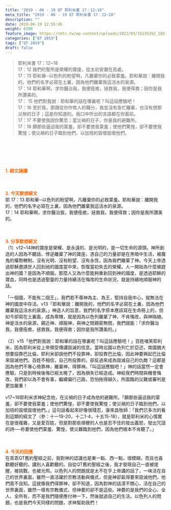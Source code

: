 ```yaml
---
title: "2019 - 06 - 19 QT 耶利米書 17：12~18"
meta_title: "2019 - 06 - 19 QT 耶利米書 17：12~18"
description: ""
date: 2019-06-19 12:55:45
weight: 6580
feature_image: https://cmtc.tw/wp-content/uploads/2022/03/15235392_10211799862337740_180693556567566654_o-1.webp
categories: ["QT 2019"]
tags: ["QT 2019"]
draft: false
---
```


<blockquote>耶利米書 17：12~18<br />
17：12 我們的聖所是榮耀的寶座，從太初安置在高處。<br />
17：13 耶和華─以色列的盼望啊，凡離棄你的必致蒙羞。耶和華說：離開我的，他們的名字必寫在土裏，因為他們離棄我這活水的泉源。<br />
17：14 耶和華啊，求你醫治我，我便痊癒，拯救我，我便得救；因你是我所讚美的。<br />
17： 15 他們對我說：耶和華的話在哪裏呢？叫這話應驗吧！<br />
17：16 至於我，那跟從你作牧人的職分，我並沒有急忙離棄，也沒有想那災殃的日子；這是你知道的。我口中所出的言語都在你面前。<br />
17：17 不要使我因你驚恐；當災禍的日子，你是我的避難所。<br />
17：18 願那些逼迫我的蒙羞，卻不要使我蒙羞；使他們驚惶，卻不要使我驚惶；使災禍的日子臨到他們，以加倍的毀壞毀壞他們。</blockquote><br />
&nbsp;<br />
<br />
&nbsp;<br />
<br />
<span style="color: #ff6600;"><strong>1. </strong><strong>經文誦讀</strong></span><br />
<br />
<span style="color: #ff6600;"><strong> </strong></span><br />
<br />
<span style="color: #ff6600;"><strong>2. 今天默想</strong><strong>經文<br />
</strong></span>耶 17：13 耶和華─以色列的盼望啊，凡離棄你的必致蒙羞。耶和華說：離開我的，他們的名字必寫在土裏，因為他們離棄我這活水的泉源。<br />
17：14 耶和華啊，求你醫治我，我便痊癒，拯救我，我便得救；因你是我所讚美的。<br />
<br />
&nbsp;<br />
<br />
<span style="color: #ff6600;"><strong>3. 分享默想經文<br />
</strong></span>（1）v12~14神的寶座是榮耀、是永遠的、是光明的，是一切生命的源頭。神所創造的人因為不聽話、悖逆離棄了神的寶座，憑自己的力量卻是在黑暗中生活，被魔鬼的權勢轄制，沒有光明、沒有盼望、沒有永恆，因為我們離棄了神。今天上帝透過耶穌邀請世人回到祂的國度當中來，恢復當初失去的榮耀。人一開始為什麼被趕出神的國？是因為不順服。那麼人又為什麼能夠重新回到神的國度，是透過耶穌的寶血，同時也是透過聖靈的力量持續活在悔改的生命狀況，就是持續地順服神的話。<br />
<br />
「一個國，不能有二個王」，我們若不尊神為主、為王，堅持自我中心，就無法在神的國度中存活。v13「耶和華說：離開我的，他們的名字必寫在土裏，因為他們離棄我這活水的泉源。」神造人的旨意，我們的名字原本應該寫在生命冊上的，但如今卻寫在土裏面，成為卑賤，就是因為以色列離棄了神，不肯悔改，與神隔絕。神是活水的泉源，親近神、順服神，與神之間親密無間，我們就能：「求你醫治我，我便痊癒，拯救我，我便得救；因你是我所讚美的。」<br />
<br />
（2）v15「他們對我說：耶和華的話在哪裏呢？叫這話應驗吧！」百姓嗤笑耶利米，因為耶利米從上帝領受傳講毀滅的信息。當時北國以色列亡於亞述，南國猶大想要投靠巴比倫，耶利米卻說他們不投靠神，卻投靠巴比倫，因此神要興起巴比倫來毀滅他們。百姓不相信，自己所投靠的，卻反過來成為毀滅自己的仇敵？這都是因為他們不專心倚靠神，離棄神，得罪神。「叫這話應驗吧！」神的話當然一定會應驗，只是到時候後悔已經太晚了，因為損失已經造成。神給我們時間與機會悔改，我們卻以為不會有事，繼續偏行己路，恐怕拖得越久，所面臨的災難或審判是更加嚴重！<br />
<br />
v17~18耶利米求神紀念他，在災禍的日子成為他的避難所。「願那些逼迫我的蒙羞，卻不要使我蒙羞；使他們驚惶，卻不要使我驚惶；使災禍的日子臨到他們，以加倍的毀壞毀壞他們。」這句話看起來好像很殘忍，康來昌牧師：「我們已多次的看到這類的經文了（參：十一19-20，十二1-4，十五15-18），就是耶利米的心情實在是很複雜，又是愛百姓，但是對那些頑梗的人也是忍不住的發出義怒，發出咒詛的詩──祢要使他們蒙羞、驚惶，使災難臨到他們，因為他們根本不肯聽了。」<br />
<br />
&nbsp;<br />
<br />
<span style="color: #ff6600;"><strong>4. 今天的回應<br />
</strong></span>在乖乖QT舊約聖經之前，我對神的認識也是東一點、西一點，很模糊，而且也喜歡聽好聽的，講別人喜歡聽的。自從QT舊約聖經之後，我才發現自己一直被提醒，被挑戰，也被光照。以色列人的問題就是太不在乎上帝講的話了，一味活在自己的世界裏面，雖然一直活躍於宗教活動與儀式，但是神卻氣得要來毀滅他們，他們竟不自知。這就像我們得罪神，卻不知道，因為對神的話漠不關心，活在自己的世界裏面，雖然一樣有宗教儀式，但神要的卻不是這些。神要的是我們的全心、全人、全所有，而不是我們隨便應付神一下，然後就過自己的生活。以色列人的問題，也是我們今天同樣的問題，求神幫助我們！<br />
<br />
&nbsp;
        